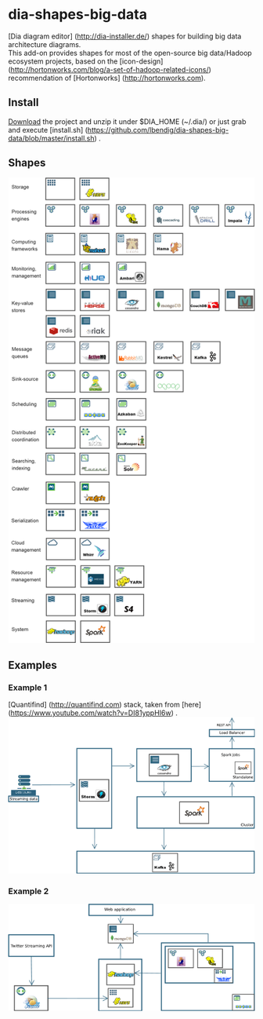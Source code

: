 # dia-shapes-big-data


[Dia diagram editor] (http://dia-installer.de/) shapes for building big data architecture diagrams.<br>
This add-on provides shapes for most of the open-source big data/Hadoop ecosystem projects, based on the [icon-design]
(http://hortonworks.com/blog/a-set-of-hadoop-related-icons/) recommendation of [Hortonworks] (http://hortonworks.com).

## Install

[Download](https://github.com/lbendig/dia-shapes-big-data/archive/master.zip) the project and unzip it under
$DIA_HOME (~/.dia/) or just grab and execute [install.sh] (https://github.com/lbendig/dia-shapes-big-data/blob/master/install.sh) .


## Shapes

![Shapelist](https://github.com/lbendig/dia-shapes-big-data/raw/master/docs/img/shapelist.png)



## Examples

### Example 1
[Quantifind] (http://quantifind.com) stack, taken from [here] (https://www.youtube.com/watch?v=DI81yppHI6w) .
![Example-1](https://github.com/lbendig/dia-shapes-big-data/raw/master/docs/img/example1.png)


### Example 2
![Example-2](https://github.com/lbendig/dia-shapes-big-data/raw/master/docs/img/example2.png)
